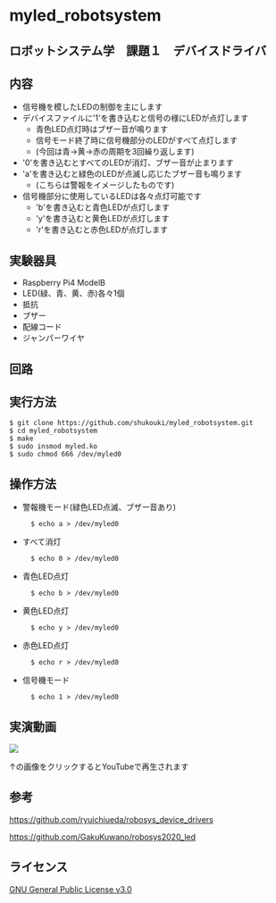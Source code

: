 # myled_robotsystem
## ロボットシステム学　課題１　デバイスドライバ

## 内容
- 信号機を模したLEDの制御を主にします
- デバイスファイルに'1'を書き込むと信号の様にLEDが点灯します
  - 青色LED点灯時はブザー音が鳴ります
  - 信号モード終了時に信号機部分のLEDがすべて点灯します
  - (今回は青→黄→赤の周期を3回繰り返します)
- '0'を書き込むとすべてのLEDが消灯、ブザー音が止まります
- 'a'を書き込むと緑色のLEDが点滅し応じたブザー音も鳴ります
  - (こちらは警報をイメージしたものです)
- 信号機部分に使用しているLEDは各々点灯可能です
  - 'b'を書き込むと青色LEDが点灯します
  - 'y'を書き込むと黄色LEDが点灯します
  - 'r'を書き込むと赤色LEDが点灯します

## 実験器具
- Raspberry Pi4 ModelB
- LED(緑、青、黄、赤)各々1個
- 抵抗
- ブザー
- 配線コード
- ジャンパーワイヤ

## 回路

## 実行方法

    $ git clone https://github.com/shukouki/myled_robotsystem.git
    $ cd myled_robotsystem
    $ make
    $ sudo insmod myled.ko
    $ sudo chmod 666 /dev/myled0

## 操作方法

- 警報機モード(緑色LED点滅、ブザー音あり)

        $ echo a > /dev/myled0
        
- すべて消灯

        $ echo 0 > /dev/myled0
        
- 青色LED点灯

        $ echo b > /dev/myled0
        
- 黄色LED点灯

        $ echo y > /dev/myled0
        
- 赤色LED点灯

        $ echo r > /dev/myled0
        
- 信号機モード

        $ echo 1 > /dev/myled0
        
## 実演動画

[![](http://img.youtube.com/vi/bFy2kft-Sw4/0.jpg)](http://www.youtube.com/watch?v=bFy2kft-Sw4 "実演動画")

↑の画像をクリックするとYouTubeで再生されます

## 参考

https://github.com/ryuichiueda/robosys_device_drivers

https://github.com/GakuKuwano/robosys2020_led

## ライセンス

[GNU General Public License v3.0](https://github.com/shukouki/myled_robotsystem/blob/main/COPYING)
